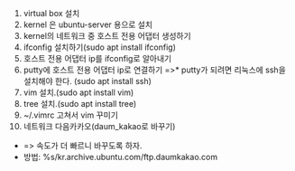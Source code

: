 1. virtual box 설치
2. kernel 은 ubuntu-server 용으로 설치
3. kernel의 네트워크 중 호스트 전용 어댑터 생성하기
4. ifconfig 설치하기(sudo apt install ifconfig)
5. 호스트 전용 어댑터 ip를 ifconfig로 알아내기
6. putty에 호스트 전용 어댑터 ip로 연결하기
=>* putty가 되려면 리눅스에 ssh을 설치해야 한다. (sudo apt install ssh)
7. vim 설치.(sudo apt install vim)
8. tree 설치.(sudo apt install tree)
8. ~/.vimrc 고쳐서 vim 꾸미기 
9. 네트워크 다음카카오(daum_kakao로 바꾸기)
* => 속도가 더 빠르니 바꾸도록 하자.
* 방법: %s/kr.archive.ubuntu.com/ftp.daumkakao.com

